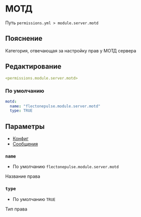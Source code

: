 # МОТД
Путь `permissions.yml > module.server.motd`

## Пояснение
Категория, отвечающая за настройку прав у МОТД сервера

## Редактирование
```yaml
<permissions.module.server.motd>
```

### По умолчанию
```yaml
motd:
  name: "flectonepulse.module.server.motd"
  type: TRUE
```

## Параметры

- [Конфиг](/en/config/module/server/motd/)
- [Сообщения](/en/messages/ru_ru/module/server/motd/)

### `name`
- По умолчанию `flectonepulse.module.server.motd`

Название права

### `type`
- По умолчанию `TRUE`

Тип права

<!--@include: @/en/parts/permission.md-->

